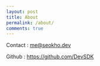 ```yaml
---
layout: post
title: About
permalink: /about/
comments: true
---
```


Contact  : me@seokho.dev

Github   : https://github.com/DevSDK


